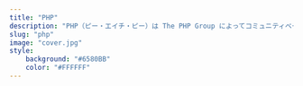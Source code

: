 ```yaml
---
title: "PHP"
description: "PHP（ピー・エイチ・ピー）は The PHP Group によってコミュニティベースで開発されているオープンソースの汎用プログラミング言語およびその公式の処理系であり、特にサーバーサイドで動的なウェブページを作成するための機能を多く備えていることを特徴とする。"
slug: "php"
image: "cover.jpg"
style:
    background: "#6580BB"
    color: "#FFFFFF"
---
```


